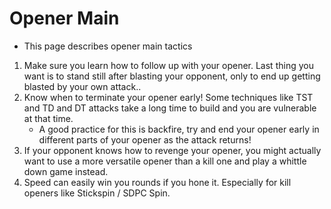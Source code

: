 # Opener Main
- This page describes opener main tactics

1) Make sure you learn how to follow up with your opener. Last thing you want is to stand still after blasting your opponent, only to end up getting blasted by your own attack..
2) Know when to terminate your opener early! Some techniques like TST and TD and DT attacks take a long time to build and you are vulnerable at that time.
    - A good practice for this is backfire, try and end your opener early in different parts of your opener as the attack returns!
3) If your opponent knows how to revenge your opener, you might actually want to use a more versatile opener than a kill one and play a whittle down game instead.
4) Speed can easily win you rounds if you hone it. Especially for kill openers like Stickspin / SDPC Spin.